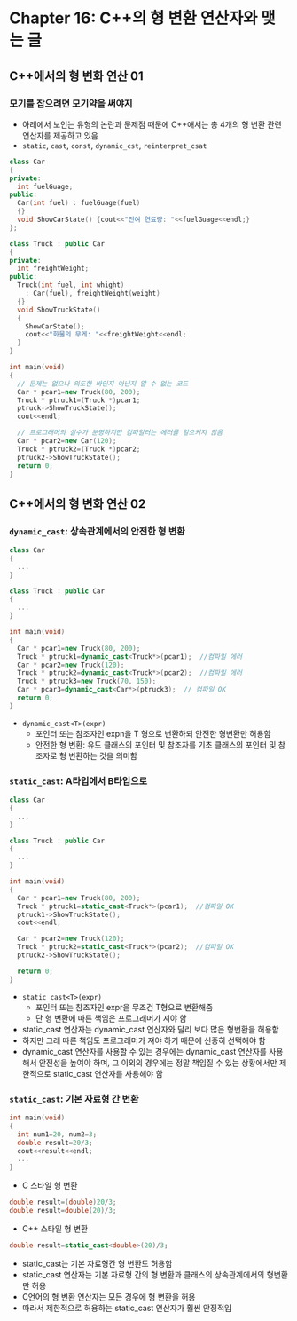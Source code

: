 # Chapter 16: C++의 형 변환 연산자와 맺는 글
## C++에서의 형 변화 연산 01
### 모기를 잡으려면 모기약을 써야지
- 아래에서 보인는 유형의 논란과 문제점 때문에 C++애서는 총 4개의 형 변환 관련 연산자를 제공하고 있음
- `static`, `cast`, `const`, `dynamic_cst`, `reinterpret_csat`
```cpp
class Car
{
private:
  int fuelGuage;
public:
  Car(int fuel) : fuelGuage(fuel)
  {}
  void ShowCarState() {cout<<"전여 연료량: "<<fuelGuage<<endl;}
};

class Truck : public Car
{
private:
  int freightWeight;
public:
  Truck(int fuel, int whight)
    : Car(fuel), freightWeight(weight)
  {}
  void ShowTruckState()
  {
    ShowCarState();
    cout<<"화물의 무게: "<<freightWeight<<endl;
  }
}

int main(void)
{
  // 문제는 없으나 의도한 바인지 아닌지 알 수 없는 코드
  Car * pcar1=new Truck(80, 200);
  Truck * ptruck1=(Truck *)pcar1;
  ptruck->ShowTruckState();
  cout<<endl;

  // 프로그래머의 실수가 분명하지만 컴파일러는 에러를 일으키지 않음
  Car * pcar2=new Car(120);
  Truck * ptruck2=(Truck *)pcar2;
  ptruck2->ShowTruckState();
  return 0;
}
```

## C++에서의 형 변화 연산 02
### `dynamic_cast`: 상속관계에서의 안전한 형 변환
```cpp
class Car
{
  ...
}

class Truck : public Car
{
  ...
}

int main(void)
{
  Car * pcar1=new Truck(80, 200);
  Truck * ptruck1=dynamic_cast<Truck*>(pcar1);  //컴파일 에러
  Car * pcar2=new Truck(120);
  Truck * ptruck2=dynamic_cast<Truck*>(pcar2);  //컴파일 에러
  Truck * ptruck3=new Truck(70, 150);
  Car * pcar3=dynamic_cast<Car*>(ptruck3);  // 컴파일 OK
  return 0;
}
```
- `dynamic_cast<T>(expr)`
  - 포인터 또는 참조자인 expn을 T 형으로 변환하되 안전한 형변환만 허용함
  - 안전한 형 변환: 유도 클래스의 포인터 및 참조자를 기초 클래스의 포인터 및 참조자로 형 변환하는 것을 의미함

### `static_cast`: A타입에서 B타입으로
```cpp
class Car
{
  ...
}

class Truck : public Car
{
  ...
}

int main(void)
{
  Car * pcar1=new Truck(80, 200);
  Truck * ptruck1=static_cast<Truck*>(pcar1);  //컴파일 OK
  ptruck1->ShowTruckState();
  cout<<endl;

  Car * pcar2=new Truck(120);
  Truck * ptruck2=static_cast<Truck*>(pcar2);  //컴파일 OK
  ptruck2->ShowTruckState();

  return 0;
}
```
- `static_cast<T>(expr)`
  - 포인터 또는 참조자인 expr을 무조건 T형으로 변환해줌
  - 단 형 변환에 따른 책임은 프로그래머가 져야 함
- static_cast 연산자는 dynamic_cast 연산자와 달리 보다 많은 형변환을 허용함
- 하지만 그레 따른 책임도 프로그래머가 져야 하기 때문에 신중히 선택해야 함
- dynamic_cast 연산자를 사용할 수 있는 경우에는 dynamic_cast 연산자를 사용해서 안전성을 높여야 하며, 그 이외의 경우에는 정말 책임질 수 있는 상황에서만 제한적으로 static_cast 연산자를 사용해야 함

### `static_cast`: 기본 자료형 간 변환
```cpp
int main(void)
{
  int num1=20, num2=3;
  double result=20/3;
  cout<<result<<endl;
  ...
}
```
- C 스타일 형 변환
```c
double result=(double)20/3;
double result=double(20)/3;
```
- C++ 스타일 형 변환
```cpp
double result=static_cast<double>(20)/3;
```
  - static_cast는 기본 자료형간 형 변환도 허용함
- static_cast 연산자는 기본 자료형 간의 형 변환과 클래스의 상속관계에서의 형변환만 허용
- C언어의 형 변환 연산자는 모든 경우에 형 변환을 허용
- 따라서 제한적으로 허용하는 static_cast 연산자가 훨씬 안정적임
